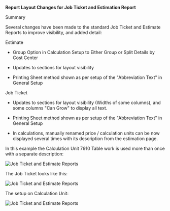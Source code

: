 **Report Layout Changes for Job Ticket and Estimation Report**

Summary

Several changes have been made to the standard Job Ticket and Estimate
Reports to improve visibility, and added detail:

Estimate

-   Group Option in Calculation Setup to Either Group or Split Details
    by Cost Center

-   Updates to sections for layout visibility

-   Printing Sheet method shown as per setup of the "Abbreviation Text"
    in General Setup

Job Ticket

-   Updates to sections for layout visibility (Widths of some columns),
    and some columns "Can Grow" to display all text.

-   Printing Sheet method shown as per setup of the "Abbreviation Text"
    in General Setup 

-   In calculations, manually renamed price / calculation units can be
    now displayed several times with its description from the estimation
    page.

In this example the Calculation Unit 7910 Table work is used more than
once with a separate description:

![Job Ticket and Estimate Reports](./assets/JTEST1.png)

The Job Ticket looks like this:

![Job Ticket and Estimate Reports](./assets/JTEST2.png)

The setup on Calculation Unit:

![Job Ticket and Estimate Reports](./assets/JTEST3.png)

